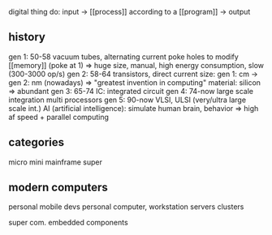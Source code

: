 digital thing do: input -> [[process]] according to a [[program]] -> output

## history
gen 1: 50-58
	vacuum tubes, alternating current
	poke holes to modify [[memory]] (poke at 1)
	=> huge size, manual, high energy consumption, slow (300-3000 op/s)
gen 2: 58-64
	transistors, direct current
	size: gen 1: cm -> gen 2: nm (nowadays) => "greatest invention in computing"
	material: silicon => abundant
gen 3: 65-74
	IC: integrated circuit
gen 4: 74-now
	large scale integration
	multi processors
gen 5: 90-now
	VLSI, ULSI (very/ultra large scale int.)
	AI (artificial intelligence): simulate human brain, behavior
	=> high af speed + parallel computing

## categories
micro
mini
mainframe
super

## modern computers
personal mobile devs
personal computer, workstation
servers
clusters

super com.
embedded components

